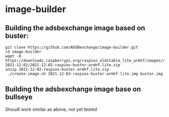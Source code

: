 # image-builder

## Building the adsbexchange image based on buster:

```
git clone https://github.com/ADSBexchange/image-builder.git
cd image-builder
wget -O https://downloads.raspberrypi.org/raspios_oldstable_lite_armhf/images/raspios_oldstable_lite_armhf-2021-12-02/2021-12-02-raspios-buster-armhf-lite.zip
unzip 2021-12-02-raspios-buster-armhf-lite.zip
 ./create-image.sh 2021-12-02-raspios-buster-armhf-lite.img buster.img
```

## Building the adsbexchange image base on bullseye

Shoudl work similar as above, not yet tested
